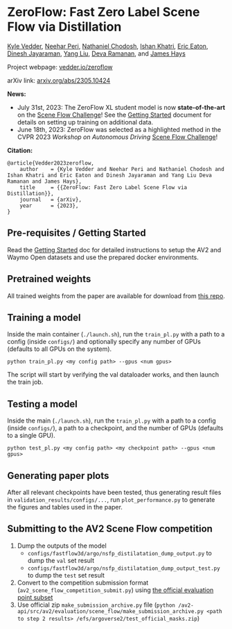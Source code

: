 # ZeroFlow: Fast Zero Label Scene Flow via Distillation

[Kyle Vedder](http://vedder.io), [Neehar Peri](http://www.neeharperi.com/), [Nathaniel Chodosh](https://scholar.google.com/citations?user=b4qKr7gAAAAJ&hl=en), [Ishan Khatri](https://ishan.khatri.io/), [Eric Eaton](https://www.seas.upenn.edu/~eeaton/), [Dinesh Jayaraman](https://www.seas.upenn.edu/~dineshj/), [Yang Liu](https://youngleox.github.io/), [Deva Ramanan](https://www.cs.cmu.edu/~deva/), and [James Hays](https://faculty.cc.gatech.edu/~hays/)

Project webpage: [vedder.io/zeroflow](http://vedder.io/zeroflow)

arXiv link: [arxiv.org/abs/2305.10424](http://arxiv.org/abs/2305.10424)

**News:**

- July 31st, 2023: The ZeroFlow XL student model is now **state-of-the-art** on the [Scene Flow Challenge](https://eval.ai/web/challenges/challenge-page/2010/overview)! See the [Getting Started](./GETTING_STARTED.md) document for details on setting up training on additional data.
 - June 18th, 2023: ZeroFlow was selected as a highlighted method in the CVPR 2023 _Workshop on Autonomous Driving_ [Scene Flow Challenge](https://eval.ai/web/challenges/challenge-page/2010/overview)!
 

**Citation:**

```
@article{Vedder2023zeroflow,
    author    = {Kyle Vedder and Neehar Peri and Nathaniel Chodosh and Ishan Khatri and Eric Eaton and Dinesh Jayaraman and Yang Liu Deva Ramanan and James Hays},
    title     = {{ZeroFlow: Fast Zero Label Scene Flow via Distillation}},
    journal   = {arXiv},
    year      = {2023},
}
```

## Pre-requisites / Getting Started

Read the [Getting Started](./GETTING_STARTED.md) doc for detailed instructions to setup the AV2 and Waymo Open datasets and use the prepared docker environments.

## Pretrained weights

All trained weights from the paper are available for download from [this repo](https://github.com/kylevedder/zeroflow_weights).

## Training a model

 Inside the main container (`./launch.sh`), run the `train_pl.py` with a path to a config (inside `configs/`) and optionally specify any number of GPUs (defaults to all GPUs on the system).

```
python train_pl.py <my config path> --gpus <num gpus>
```

The script will start by verifying the val dataloader works, and then launch the train job.

## Testing a model

Inside the main  (`./launch.sh`), run the `train_pl.py` with a path to a config (inside `configs/`), a path to a checkpoint, and the number of GPUs (defaults to a single GPU).

```
python test_pl.py <my config path> <my checkpoint path> --gpus <num gpus>
```

## Generating paper plots

After all relevant checkpoints have been tested, thus generating result files in `validation_results/configs/...`, run `plot_performance.py` to generate the figures and tables used in the paper.

## Submitting to the AV2 Scene Flow competition

1. Dump the outputs of the model
    - `configs/fastflow3d/argo/nsfp_distilatation_dump_output.py` to dump the `val` set result 
    - `configs/fastflow3d/argo/nsfp_distilatation_dump_output_test.py` to dump the `test` set result
3. Convert to the competition submission format (`av2_scene_flow_competition_submit.py`) using [the official evaluation point subset](https://argoverse.github.io/user-guide/tasks/3d_scene_flow.html#evaluation-point-subset)
4. Use official zip `make_submission_archive.py` file (`python /av2-api/src/av2/evaluation/scene_flow/make_submission_archive.py <path to step 2 results> /efs/argoverse2/test_official_masks.zip`)
